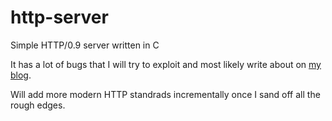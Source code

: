 # http-server
Simple HTTP/0.9 server written in C

It has a lot of bugs that I will try to exploit and most likely write about on <a href="https://dedhorse.com/blog/">my blog</a>.

Will add more modern HTTP standrads incrementally once I sand off all the rough edges.
